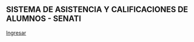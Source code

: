 ## SISTEMA DE ASISTENCIA Y CALIFICACIONES DE ALUMNOS - SENATI
<a href="https://ceoolympus.000webhostapp.com/login.php">Ingresar<a/>
